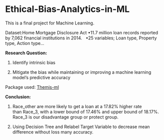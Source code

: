# Ethical-Bias-Analytics-in-ML
This is a final project for Machine Learning. 

Dataset:Home Mortgage Disclosure Act
•11.7 million loan records reported by 7,062 financial institutions in 2014.  
•25 variables; Loan type, Property type, Action type…

**Research Question:**

1. Identify intrinsic bias

2. Mitigate the bias while maintaining or improving a machine learning model’s predictive accuracy


Package used: [Themis-ml](https://github.com/cosmicBboy/themis-ml)

**Conclusion:**

1. Race_other are more likely to get a loan at a 17.82% higher rate than Race_3, with a lower bound of 17.46% and upper bound of 18.17%. Race_3 is our disadvantage group or protect group.

2. Using Decision Tree and Relabel Target Variable to decrease mean difference without loss many accuracy.






